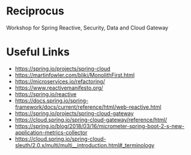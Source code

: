 # Reciprocus

Workshop for Spring Reactive, Security, Data and Cloud Gateway

# Useful Links
<!--
* Reactive Basics
* Spring Webflux
* Spring Data Reactive with MongoDB

* Spring Security Reactive
* Spring Cloud Gateway

* Spring Reactive Web Application
* Spring Data Reactive with R2DBC (SQL instead of NoSQL)

* https://spring.io/projects/spring-cloud-sleuth
-->
* https://spring.io/projects/spring-cloud
* https://martinfowler.com/bliki/MonolithFirst.html
* https://microservices.io/refactoring/
* https://www.reactivemanifesto.org/
* https://spring.io/reactive
* https://docs.spring.io/spring-framework/docs/current/reference/html/web-reactive.html
* https://spring.io/projects/spring-cloud-gateway
* https://cloud.spring.io/spring-cloud-gateway/reference/html/
* https://spring.io/blog/2018/03/16/micrometer-spring-boot-2-s-new-application-metrics-collector
* https://cloud.spring.io/spring-cloud-sleuth/2.0.x/multi/multi__introduction.html#_terminology
